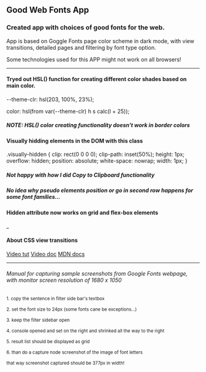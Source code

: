 ## Good Web Fonts App

### Created app with choices of good fonts for the web.

App is based on Goggle Fonts page color scheme in dark mode, with view transitions, detailed pages and filtering by font type option.

Some technologies used for this APP might not work on all browsers!
____

#### Tryed out HSL() function for creating different color shades based on main color.
--theme-clr: hsl(203, 100%, 23%);

color: hsl(from var(--theme-clr) h s calc(l + 25));
##### NOTE: HSL() color creating functionality doesn't work in border colors

#### Visually hidding elements in the DOM with this class
.visually-hidden {
    clip: rect(0 0 0 0);
    clip-path: inset(50%);
    height: 1px;
    overflow: hidden;
    position: absolute;
    white-space: nowrap;
    width: 1px;
}

##### Not happy with how I did Copy to Clipboard functionality

##### No idea why pseudo elements position or go in second row happens for some font families...

#### Hidden attribute now works on grid and flex-box elements
_

#### About CSS view transitions
[Video tut](https://www.youtube.com/watch?v=quvE1uu1f_I)
[Video doc](https://www.youtube.com/watch?v=DtErR1UUyiU)
[MDN docs](https://developer.mozilla.org/en-US/docs/Web/CSS/::view-transition-group)

___


###### Manual for capturing sample screenshots from Google Fonts webpage, with monitor screen resolution of 1680 x 1050

<small>1. copy the sentence in filter side bar's textbox</small>

<small>2. set the font size to 24px (some fonts cane be exceptions...)</small>

<small>3. keep the filter sidebar open</small>

<small>4. console opened and set on the right and shrinked all the way to the right</small>

<small>5. result list should be displayed as grid</small>

<small>6. than do a capture node screenshot of the image of font letters</small>

<small>that way screenshot captured should be 377px in width!</small>